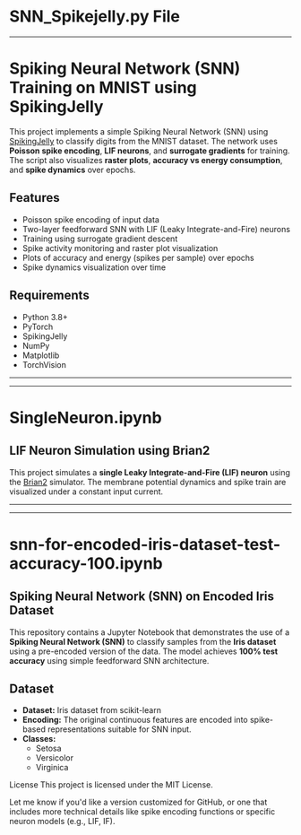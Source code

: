 # SNN_Spikejelly.py File
-------------------------------------------------------------------------------------------------------------------------------------------------------------------------------------------------------------
# Spiking Neural Network (SNN) Training on MNIST using SpikingJelly

This project implements a simple Spiking Neural Network (SNN) using [SpikingJelly](https://github.com/fangwei123456/spikingjelly) to classify digits from the MNIST dataset. 
The network uses **Poisson spike encoding**, **LIF neurons**, and **surrogate gradients** for training. The script also visualizes **raster plots**, **accuracy vs energy consumption**, 
and **spike dynamics** over epochs.

## Features

- Poisson spike encoding of input data  
- Two-layer feedforward SNN with LIF (Leaky Integrate-and-Fire) neurons  
- Training using surrogate gradient descent  
- Spike activity monitoring and raster plot visualization  
- Plots of accuracy and energy (spikes per sample) over epochs  
- Spike dynamics visualization over time

##  Requirements

- Python 3.8+
- PyTorch
- SpikingJelly
- NumPy
- Matplotlib
- TorchVision

----------------------------------------------------------------------------------------------------------------------------------------------------------------------------------------------------------
----------------------------------------------------------------------------------------------------------------------------------------------------------------------------------------------------------

# SingleNeuron.ipynb
## LIF Neuron Simulation using Brian2

This project simulates a **single Leaky Integrate-and-Fire (LIF) neuron** using the [Brian2](https://brian2.readthedocs.io/en/stable/) simulator. The membrane potential dynamics and spike train are 
visualized under a constant input current.

----------------------------------------------------------------------------------------------------------------------------------------------------------------------------------------------------------
----------------------------------------------------------------------------------------------------------------------------------------------------------------------------------------------------------

# snn-for-encoded-iris-dataset-test-accuracy-100.ipynb
##  Spiking Neural Network (SNN) on Encoded Iris Dataset

This repository contains a Jupyter Notebook that demonstrates the use of a **Spiking Neural Network (SNN)** to classify samples from the **Iris dataset** using a pre-encoded version of the data. The model 
achieves **100% test accuracy** using simple feedforward SNN architecture.

## Dataset

- **Dataset:** Iris dataset from scikit-learn
- **Encoding:** The original continuous features are encoded into spike-based representations suitable for SNN input.
- **Classes:** 
  - Setosa
  - Versicolor
  - Virginica


License
This project is licensed under the MIT License.

Let me know if you'd like a version customized for GitHub, or one that includes more technical details like spike encoding functions or specific neuron models (e.g., LIF, IF).


